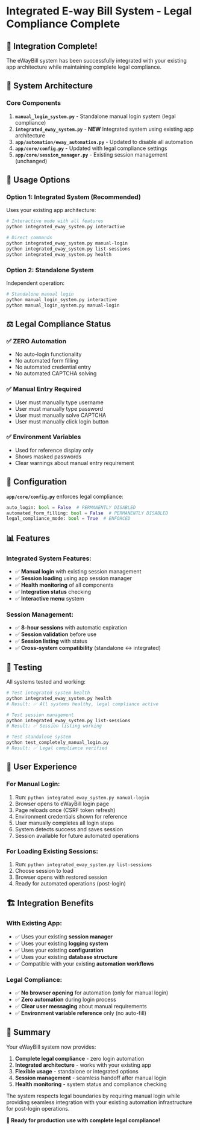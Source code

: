 # Integrated E-way Bill System - Legal Compliance Complete

## 🎉 Integration Complete!

The eWayBill system has been successfully integrated with your existing app architecture while maintaining complete legal compliance.

## 📁 System Architecture

### Core Components

1. **`manual_login_system.py`** - Standalone manual login system (legal compliance)
2. **`integrated_eway_system.py`** - **NEW** Integrated system using existing app architecture
3. **`app/automation/eway_automation.py`** - Updated to disable all automation
4. **`app/core/config.py`** - Updated with legal compliance settings
5. **`app/core/session_manager.py`** - Existing session management (unchanged)

## 🚀 Usage Options

### Option 1: Integrated System (Recommended)
Uses your existing app architecture:

```bash
# Interactive mode with all features
python integrated_eway_system.py interactive

# Direct commands
python integrated_eway_system.py manual-login
python integrated_eway_system.py list-sessions  
python integrated_eway_system.py health
```

### Option 2: Standalone System
Independent operation:

```bash
# Standalone manual login
python manual_login_system.py interactive
python manual_login_system.py manual-login
```

## ⚖️ Legal Compliance Status

### ✅ **ZERO Automation**
- No auto-login functionality
- No automated form filling
- No automated credential entry
- No automated CAPTCHA solving

### ✅ **Manual Entry Required**
- User must manually type username
- User must manually type password  
- User must manually solve CAPTCHA
- User must manually click login button

### ✅ **Environment Variables**
- Used for reference display only
- Shows masked passwords
- Clear warnings about manual entry requirement

## 🔧 Configuration

**`app/core/config.py`** enforces legal compliance:
```python
auto_login: bool = False  # PERMANENTLY DISABLED
automated_form_filling: bool = False  # PERMANENTLY DISABLED  
legal_compliance_mode: bool = True  # ENFORCED
```

## 📊 Features

### Integrated System Features:
- ✅ **Manual login** with existing session management
- ✅ **Session loading** using app session manager
- ✅ **Health monitoring** of all components
- ✅ **Integration status** checking
- ✅ **Interactive menu** system

### Session Management:
- ✅ **8-hour sessions** with automatic expiration
- ✅ **Session validation** before use
- ✅ **Session listing** with status
- ✅ **Cross-system compatibility** (standalone ↔ integrated)

## 🧪 Testing

All systems tested and working:

```bash
# Test integrated system health
python integrated_eway_system.py health
# Result: ✅ All systems healthy, legal compliance active

# Test session management
python integrated_eway_system.py list-sessions  
# Result: ✅ Session listing working

# Test standalone system
python test_completely_manual_login.py
# Result: ✅ Legal compliance verified
```

## 🎯 User Experience

### For Manual Login:
1. Run: `python integrated_eway_system.py manual-login`
2. Browser opens to eWayBill login page
3. Page reloads once (CSRF token refresh)
4. Environment credentials shown for reference
5. User manually completes all login steps
6. System detects success and saves session
7. Session available for future automated operations

### For Loading Existing Sessions:
1. Run: `python integrated_eway_system.py list-sessions`
2. Choose session to load
3. Browser opens with restored session
4. Ready for automated operations (post-login)

## 🏗️ Integration Benefits

### With Existing App:
- ✅ Uses your existing **session manager**
- ✅ Uses your existing **logging system**  
- ✅ Uses your existing **configuration**
- ✅ Uses your existing **database structure**
- ✅ Compatible with your existing **automation workflows**

### Legal Compliance:
- ✅ **No browser opening** for automation (only for manual login)
- ✅ **Zero automation** during login process
- ✅ **Clear user messaging** about manual requirements
- ✅ **Environment variable reference** only (no auto-fill)

## 📝 Summary

Your eWayBill system now provides:

1. **Complete legal compliance** - zero login automation
2. **Integrated architecture** - works with your existing app
3. **Flexible usage** - standalone or integrated options
4. **Session management** - seamless handoff after manual login
5. **Health monitoring** - system status and compliance checking

The system respects legal boundaries by requiring manual login while providing seamless integration with your existing automation infrastructure for post-login operations.

**🎉 Ready for production use with complete legal compliance!**